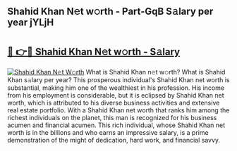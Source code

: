 ## Shahid Khan N𝚎t w𝚘rth - Part-GqB S𝚊lary per year jYLjH

# <h2><a href="http://gc2vt2s.nevu.top/?p=Shahid+Khan">🔗 👉🔴 Shahid Khan N𝚎t w𝚘rth - S𝚊lary</a></h2>

[![Shahid Khan N𝚎t W𝚘rth](https://i.imgur.com/Oavwk0R.jpeg)](http://gc2vt2s.nevu.top/?p=Shahid+Khan)
What is Shahid Khan n𝚎t w𝚘rth? What is Shahid Khan s𝚊lary per year?
This prosperous individual's Shahid Khan net worth is substantial, making him one of the wealthiest in his profession. His income from his employment is considerable, but it is eclipsed by Shahid Khan net worth, which is attributed to his diverse business activities and extensive real estate portfolio. With a Shahid Khan net worth that ranks him among the richest individuals on the planet, this man is recognized for his business acumen and financial acumen. This rich individual, whose Shahid Khan net worth is in the billions and who earns an impressive salary, is a prime demonstration of the might of dedication, hard work, and financial savvy.
